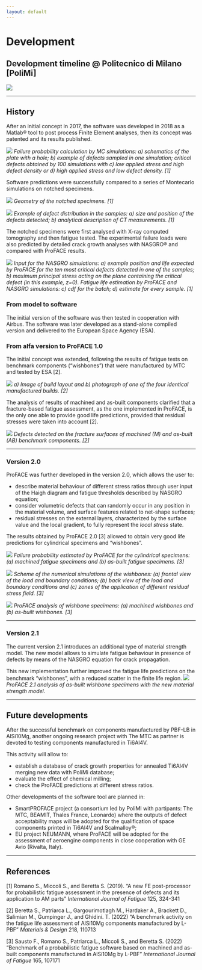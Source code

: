 ```yaml
---
layout: default
---
```

# Development

## Development timeline @ Politecnico di Milano \[PoliMi\]
![](images/timeline.png)

------------------------------------------------------------------------
## History

After an initial concept in 2017, the software was developed in 2018 as a Matlab® tool to post process Finite Element analyses, then its concept was patented and its results published.

![](images/MC.png)
*Failure probability calculation by MC simulations: a) schematics of the plate with a hole; b) example of defects sampled in one simulation; critical defects obtained by 100 simulations with c) low applied stress and high defect density or d) high applied stress and low defect density. \[1\]*

Software predictions were successfully compared to a series of Montecarlo simulations on notched specimens.

![](images/notched_spec.png)
*Geometry of the notched specimens. \[1\]*

![](images/dfx_distribution.png)
*Example of defect distribution in the samples: a) size and position of the defects detected; b) analytical description of CT measurements. \[1\]*

The notched specimens were first analysed with X-ray computed tomography and then fatigue tested. The experimental failure loads were also predicted by detailed crack growth analyses with NASGRO® and compared with ProFACE results.

![](images/NASGRO.png)
*Input for the NASGRO simulations: a) example position and life expected by ProFACE for the ten most critical defects detected in one of the samples; b) maximum principal stress acting on the plane containing the critical defect (in this example, z=0). Fatigue life estimation by ProFACE and NASGRO simulations: c) cdf for the batch; d) estimate for every sample. \[1\]*

### From model to software

The initial version of the software was then tested in cooperation with Airbus. The software was later developed as a stand-alone compiled version and delivered to the European Space Agency (ESA).

### From alfa version to ProFACE 1.0

The initial concept was extended, following the results of fatigue tests on benchmark components (“wishbones”) that were manufactured by MTC and tested by ESA \[2\].

![](images/WB_build.png)
*a) Image of build layout and b) photograph of one of the four identical manufactured builds. \[2\]*

The analysis of results of machined and as-built components clarified that a fracture-based fatigue assessment, as the one implemented in ProFACE, is the only one able to provide good life predictions, provided that residual stresses were taken into account \[2\].

![](images/WB_fractographies.png)
*Defects detected on the fracture surfaces of machined (M) and as-built (AB) benchmark components. \[2\]*

------------------------------------------------------------------------
### Version 2.0

ProFACE was further developed in the version 2.0, which allows the user to:

- describe material behaviour of different stress ratios through user input of the Haigh diagram and fatigue thresholds described by NASGRO equation;
- consider volumetric defects that can randomly occur in any position in the material volume, and surface features related to net-shape surfaces;
- residual stresses on the external layers, characterized by the surface value and the local gradient, to fully represent the *local stress* state.

The results obtained by ProFACE 2.0 \[3\] allowed to obtain very good life predictions for cylindrical specimens and “wishbones”.

![](images/SN_HCF.png)
*Failure probability estimated by ProFACE for the cylindrical specimens: (a) machined fatigue specimens and (b) as-built fatigue specimens. \[3\]*

![](images/WB_FEM.png)
*Scheme of the numerical simulations of the wishbones: (a) frontal view of the load and boundary conditions; (b) back view of the load and boundary conditions and \(c\) zones of the application of different residual stress field. \[3\]*

![](images/FN_WB_2_0.png)
*ProFACE analysis of wishbone specimens: (a) machined wishbones and (b) as-built wishbones. \[3\]*

------------------------------------------------------------------------
### Version 2.1

The current version 2.1 introduces an additional type of material strength model. The new model allows to simulate fatigue behaviour in presence of defects by means of the NASGRO equation for crack propagation.

This new implementation further improved the fatigue life predictions on the benchmark “wishbones”, with a reduced scatter in the finite life region.
![](images/FN_WB_AB_2_1.png)
*ProFACE 2.1 analysis of as-built wishbone specimens with the new material strength model.*

------------------------------------------------------------------------
## Future developments

After the successful benchmark on components manufactured by PBF-LB in AlSi10Mg, another ongoing research project with The MTC as partner is devoted to testing components manufactured in Ti6Al4V.

This activity will allow to:

- establish a database of crack growth properties for annealed Ti6Al4V merging new data with PoliMi database;
- evaluate the effect of chemical milling;
- check the ProFACE predictions at different stress ratios.

Other developments of the software tool are planned in:

- SmartPROFACE project (a consortium led by PoliMI with partipants: The MTC, BEAMIT, Thales France, Leonardo) where the outputs of defect acceptability maps will be adopted for the qualification of space components printed in Ti6Al4V and Scalmalloy®;
- EU project NEUMANN, where ProFACE will be adopted for the assessment of aeroengine components in close cooperation with GE Avio (Rivalta, Italy).
  
------------------------------------------------------------------------
## References

\[1\] Romano S., Miccoli S., and Beretta S. (2019). “A new FE post-processor for probabilistic fatigue assessment in the presence of defects and its application to AM parts” *International Journal of Fatigue* 125, 324-341

\[2\] Beretta S., Patriarca L., Gargourimotlagh M., Hardaker A., Brackett D., Salimian  M., Gumpinger J., and Ghidini. T. (2022) “A benchmark activity on the fatigue life assessment of AlSi10Mg components manufactured by L-PBF” *Materials & Design* 218, 110713

\[3\] Sausto F., Romano S., Patriarca L., Miccoli S., and Beretta S. (2022) “Benchmark of a probabilistic fatigue software based on machined and as-built components manufactured in AlSi10Mg by L-PBF” *International Journal of Fatigue* 165, 107171
